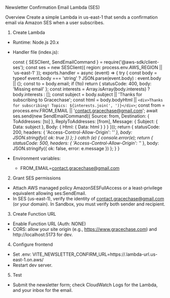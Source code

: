 Newsletter Confirmation Email Lambda (SES)

Overview
Create a simple Lambda in us-east-1 that sends a confirmation email via Amazon SES when a user subscribes.

1) Create Lambda
- Runtime: Node.js 20.x
- Handler file (index.js):

  const { SESClient, SendEmailCommand } = require('@aws-sdk/client-ses');
  const ses = new SESClient({ region: process.env.AWS_REGION || 'us-east-1' });
  exports.handler = async (event) => {
    try {
      const body = typeof event.body === 'string' ? JSON.parse(event.body) : event.body || {};
      const to = body.email;
      if (!to) return { statusCode: 400, body: 'Missing email' };
      const interests = Array.isArray(body.interests) ? body.interests : [];
      const subject = body.subject || 'Thanks for subscribing to Gracechase';
      const html = body.bodyHtml || `<div>Thanks for subscribing! Topics: ${interests.join(', ')}</div>`;
      const from = process.env.FROM_EMAIL || 'contact.gracechase@gmail.com';
      await ses.send(new SendEmailCommand({
        Source: from,
        Destination: { ToAddresses: [to] },
        ReplyToAddresses: [from],
        Message: { Subject: { Data: subject }, Body: { Html: { Data: html } } }
      }));
      return { statusCode: 200, headers: { 'Access-Control-Allow-Origin': '*' }, body: JSON.stringify({ ok: true }) };
    } catch (e) {
      console.error(e);
      return { statusCode: 500, headers: { 'Access-Control-Allow-Origin': '*' }, body: JSON.stringify({ ok: false, error: e.message }) };
    }
  }

- Environment variables:
  - FROM_EMAIL=contact.gracechase@gmail.com

2) Grant SES permissions
- Attach AWS managed policy AmazonSESFullAccess or a least-privilege equivalent allowing ses:SendEmail.
- In SES (us-east-1), verify the identity of contact.gracechase@gmail.com (or your domain). In Sandbox, you must verify both sender and recipient.

3) Create Function URL
- Enable Function URL (Auth: NONE)
- CORS: allow your site origin (e.g., https://www.gracechase.com) and http://localhost:5173 for dev.

4) Configure frontend
- Set .env:
  VITE_NEWSLETTER_CONFIRM_URL=https://<your-function-id>.lambda-url.us-east-1.on.aws/
- Restart dev server.

5) Test
- Submit the newsletter form; check CloudWatch Logs for the Lambda, and your inbox for the email.
